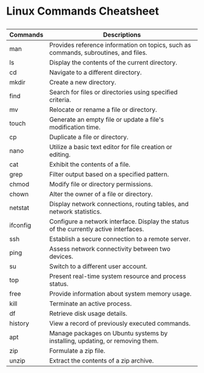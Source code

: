 # Linux Commands Cheatsheet

##
| Commands                 | Descriptions
| ------------------------ | ------------
| man                      | Provides reference information on topics, such as commands, subroutines, and files.
| ls                       | Display the contents of the current directory.
| cd                       | Navigate to a different directory.
| mkdir                    | Create a new directory.
|find                      | Search for files or directories using specified criteria.
| mv                       | Relocate or rename a file or directory.
|touch                     | Generate an empty file or update a file's modification time.
|cp                        | Duplicate a file or directory.
|nano                      | Utilize a basic text editor for file creation or editing.
|cat                       | Exhibit the contents of a file.
|grep                      | Filter output based on a specified pattern.
|chmod                     | Modify file or directory permissions.
|chown                     | Alter the owner of a file or directory.
|netstat                   | Display network connections, routing tables, and network statistics.
|ifconfig                  | Configure a network interface. Display the status of the currently active interfaces.
|ssh                       | Establish a secure connection to a remote server.
|ping                      | Assess network connectivity between two devices.
|su                        | Switch to a different user account.
|top                       | Present real-time system resource and process status.
|free                      | Provide information about system memory usage.
|kill                      | Terminate an active process.
|df                        | Retrieve disk usage details.
|history                   | View a record of previously executed commands.
|apt                       | Manage packages on Ubuntu systems by installing, updating, or removing them.
|zip                       | Formulate a zip file.
|unzip                     | Extract the contents of a zip archive.

